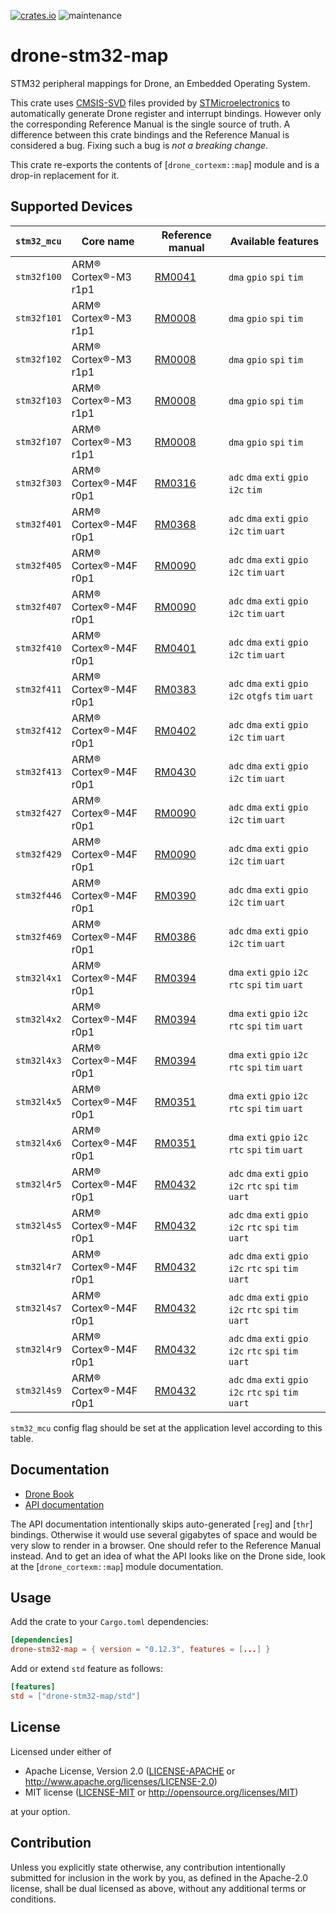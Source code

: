 [![crates.io](https://img.shields.io/crates/v/drone-stm32-map.svg)](https://crates.io/crates/drone-stm32-map)
![maintenance](https://img.shields.io/badge/maintenance-actively--developed-brightgreen.svg)

# drone-stm32-map

STM32 peripheral mappings for Drone, an Embedded Operating System.

This crate uses
[CMSIS-SVD](https://arm-software.github.io/CMSIS_5/SVD/html/index.html)
files provided by [STMicroelectronics](https://www.st.com/) to automatically
generate Drone register and interrupt bindings. However only the
corresponding Reference Manual is the single source of truth. A difference
between this crate bindings and the Reference Manual is considered a
bug. Fixing such a bug is *not a breaking change*.

This crate re-exports the contents of [`drone_cortexm::map`] module and is a
drop-in replacement for it.

## Supported Devices

| `stm32_mcu` | Core name             | Reference manual                                                         | Available features                                       |
|-------------|-----------------------|--------------------------------------------------------------------------|----------------------------------------------------------|
| `stm32f100` | ARM® Cortex®-M3 r1p1  | [RM0041](https://www.st.com/resource/en/reference_manual/cd00246267.pdf) | `dma` `gpio` `spi` `tim`                                 |
| `stm32f101` | ARM® Cortex®-M3 r1p1  | [RM0008](https://www.st.com/resource/en/reference_manual/cd00171190.pdf) | `dma` `gpio` `spi` `tim`                                 |
| `stm32f102` | ARM® Cortex®-M3 r1p1  | [RM0008](https://www.st.com/resource/en/reference_manual/cd00171190.pdf) | `dma` `gpio` `spi` `tim`                                 |
| `stm32f103` | ARM® Cortex®-M3 r1p1  | [RM0008](https://www.st.com/resource/en/reference_manual/cd00171190.pdf) | `dma` `gpio` `spi` `tim`                                 |
| `stm32f107` | ARM® Cortex®-M3 r1p1  | [RM0008](https://www.st.com/resource/en/reference_manual/cd00171190.pdf) | `dma` `gpio` `spi` `tim`                                 |
| `stm32f303` | ARM® Cortex®-M4F r0p1 | [RM0316](https://www.st.com/resource/en/reference_manual/dm00043574.pdf) | `adc` `dma` `exti` `gpio` `i2c` `tim`                    |
| `stm32f401` | ARM® Cortex®-M4F r0p1 | [RM0368](https://www.st.com/resource/en/reference_manual/dm00096844.pdf) | `adc` `dma` `exti` `gpio` `i2c` `tim` `uart`             |
| `stm32f405` | ARM® Cortex®-M4F r0p1 | [RM0090](https://www.st.com/resource/en/reference_manual/dm00031020.pdf) | `adc` `dma` `exti` `gpio` `i2c` `tim` `uart`             |
| `stm32f407` | ARM® Cortex®-M4F r0p1 | [RM0090](https://www.st.com/resource/en/reference_manual/dm00031020.pdf) | `adc` `dma` `exti` `gpio` `i2c` `tim` `uart`             |
| `stm32f410` | ARM® Cortex®-M4F r0p1 | [RM0401](https://www.st.com/resource/en/reference_manual/dm00180366.pdf) | `adc` `dma` `exti` `gpio` `i2c` `tim` `uart`             |
| `stm32f411` | ARM® Cortex®-M4F r0p1 | [RM0383](https://www.st.com/resource/en/reference_manual/dm00119316.pdf) | `adc` `dma` `exti` `gpio` `i2c` `otgfs` `tim` `uart`     |
| `stm32f412` | ARM® Cortex®-M4F r0p1 | [RM0402](https://www.st.com/resource/en/reference_manual/dm00180369.pdf) | `adc` `dma` `exti` `gpio` `i2c` `tim` `uart`             |
| `stm32f413` | ARM® Cortex®-M4F r0p1 | [RM0430](https://www.st.com/resource/en/reference_manual/dm00305666.pdf) | `adc` `dma` `exti` `gpio` `i2c` `tim` `uart`             |
| `stm32f427` | ARM® Cortex®-M4F r0p1 | [RM0090](https://www.st.com/resource/en/reference_manual/dm00031020.pdf) | `adc` `dma` `exti` `gpio` `i2c` `tim` `uart`             |
| `stm32f429` | ARM® Cortex®-M4F r0p1 | [RM0090](https://www.st.com/resource/en/reference_manual/dm00031020.pdf) | `adc` `dma` `exti` `gpio` `i2c` `tim` `uart`             |
| `stm32f446` | ARM® Cortex®-M4F r0p1 | [RM0390](https://www.st.com/resource/en/reference_manual/dm00135183.pdf) | `adc` `dma` `exti` `gpio` `i2c` `tim` `uart`             |
| `stm32f469` | ARM® Cortex®-M4F r0p1 | [RM0386](https://www.st.com/resource/en/reference_manual/dm00127514.pdf) | `adc` `dma` `exti` `gpio` `i2c` `tim` `uart`             |
| `stm32l4x1` | ARM® Cortex®-M4F r0p1 | [RM0394](https://www.st.com/resource/en/reference_manual/dm00151940.pdf) | `dma` `exti` `gpio` `i2c` `rtc` `spi` `tim` `uart`       |
| `stm32l4x2` | ARM® Cortex®-M4F r0p1 | [RM0394](https://www.st.com/resource/en/reference_manual/dm00151940.pdf) | `dma` `exti` `gpio` `i2c` `rtc` `spi` `tim` `uart`       |
| `stm32l4x3` | ARM® Cortex®-M4F r0p1 | [RM0394](https://www.st.com/resource/en/reference_manual/dm00151940.pdf) | `dma` `exti` `gpio` `i2c` `rtc` `spi` `tim` `uart`       |
| `stm32l4x5` | ARM® Cortex®-M4F r0p1 | [RM0351](https://www.st.com/resource/en/reference_manual/dm00083560.pdf) | `dma` `exti` `gpio` `i2c` `rtc` `spi` `tim` `uart`       |
| `stm32l4x6` | ARM® Cortex®-M4F r0p1 | [RM0351](https://www.st.com/resource/en/reference_manual/dm00083560.pdf) | `dma` `exti` `gpio` `i2c` `rtc` `spi` `tim` `uart`       |
| `stm32l4r5` | ARM® Cortex®-M4F r0p1 | [RM0432](https://www.st.com/resource/en/reference_manual/dm00310109.pdf) | `adc` `dma` `exti` `gpio` `i2c` `rtc` `spi` `tim` `uart` |
| `stm32l4s5` | ARM® Cortex®-M4F r0p1 | [RM0432](https://www.st.com/resource/en/reference_manual/dm00310109.pdf) | `adc` `dma` `exti` `gpio` `i2c` `rtc` `spi` `tim` `uart` |
| `stm32l4r7` | ARM® Cortex®-M4F r0p1 | [RM0432](https://www.st.com/resource/en/reference_manual/dm00310109.pdf) | `adc` `dma` `exti` `gpio` `i2c` `rtc` `spi` `tim` `uart` |
| `stm32l4s7` | ARM® Cortex®-M4F r0p1 | [RM0432](https://www.st.com/resource/en/reference_manual/dm00310109.pdf) | `adc` `dma` `exti` `gpio` `i2c` `rtc` `spi` `tim` `uart` |
| `stm32l4r9` | ARM® Cortex®-M4F r0p1 | [RM0432](https://www.st.com/resource/en/reference_manual/dm00310109.pdf) | `adc` `dma` `exti` `gpio` `i2c` `rtc` `spi` `tim` `uart` |
| `stm32l4s9` | ARM® Cortex®-M4F r0p1 | [RM0432](https://www.st.com/resource/en/reference_manual/dm00310109.pdf) | `adc` `dma` `exti` `gpio` `i2c` `rtc` `spi` `tim` `uart` |

`stm32_mcu` config flag should be set at the application level according to
this table.

## Documentation

- [Drone Book](https://book.drone-os.com/)
- [API documentation](https://api.drone-os.com/drone-stm32-map/0.12/)

The API documentation intentionally skips auto-generated [`reg`] and [`thr`]
bindings. Otherwise it would use several gigabytes of space and would be
very slow to render in a browser. One should refer to the Reference Manual
instead. And to get an idea of what the API looks like on the Drone side,
look at the [`drone_cortexm::map`] module documentation.

## Usage

Add the crate to your `Cargo.toml` dependencies:

```toml
[dependencies]
drone-stm32-map = { version = "0.12.3", features = [...] }
```

Add or extend `std` feature as follows:

```toml
[features]
std = ["drone-stm32-map/std"]
```

## License

Licensed under either of

 * Apache License, Version 2.0
   ([LICENSE-APACHE](LICENSE-APACHE) or http://www.apache.org/licenses/LICENSE-2.0)
 * MIT license
   ([LICENSE-MIT](LICENSE-MIT) or http://opensource.org/licenses/MIT)

at your option.

## Contribution

Unless you explicitly state otherwise, any contribution intentionally submitted
for inclusion in the work by you, as defined in the Apache-2.0 license, shall be
dual licensed as above, without any additional terms or conditions.
